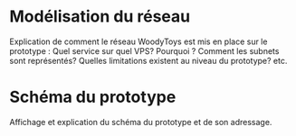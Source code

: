 # Modélisation du réseau

Explication de comment le réseau WoodyToys est mis en place sur le prototype : Quel service sur quel VPS?  Pourquoi ? Comment les subnets sont représentés?  Quelles limitations existent au niveau du prototype? etc. 

# Schéma du prototype

Affichage et explication du schéma du prototype et de son adressage. 



